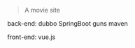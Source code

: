 

> A movie site

back-end:
            dubbo
            SpringBoot
            guns
            maven

front-end: 
            vue.js